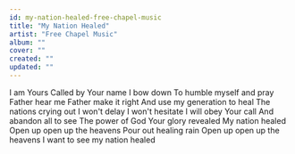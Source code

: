 ```yaml
---
id: my-nation-healed-free-chapel-music
title: "My Nation Healed"
artist: "Free Chapel Music"
album: ""
cover: ""
created: ""
updated: ""
---
```


I am Yours
Called by Your name
I bow down
To humble myself and pray
Father hear me
Father make it right
And use my generation to heal
The nations crying out
I won't delay
I won't hesitate
I will obey Your call
And abandon all to see
The power of God
Your glory revealed
My nation healed
Open up open up the heavens
Pour out healing rain
Open up open up the heavens
I want to see my nation healed
